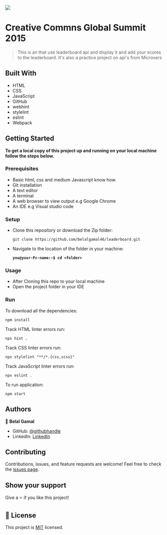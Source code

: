 ![](https://img.shields.io/badge/Microverse-blueviolet)

# Creative Commns Global Summit 2015

> This is an that use leaderboard api and display it and add your scores to the leaderboard. It's also a practice project on api's from Microvers

## Built With

- HTML
- CSS
- JavaScript
- GitHub
- webhint
- stylelint
- eslint
- Webpack

## Getting Started

**To get a local copy of this project up and running on your local machine follow the steps below.**

### Prerequisites

- Basic html, css and medium Javascript know how.
- Git installation
- A text editor
- A terminal
- A web browser to view output e.g Google Chrome
- An IDE e.g Visual studio code

### Setup

- Clone this repository or download the Zip folder:

  ```
  git clone https://github.com/belalgamal46/leaderboard.git
  ```

- Navigate to the location of the folder in your machine:

  **`you@your-Pc-name:~$ cd <folder>`**

### Usage

- After Cloning this repo to your local machine
- Open the project folder in your IDE

### Run

To download all the dependencies:

```
npm install
```

Track HTML linter errors run:

```
npx hint .
```

Track CSS linter errors run:

```
npx stylelint "**/*.{css,scss}"
```

Track JavaScript linter errors run:

```
npx eslint .
```

To run application:

```
npm start
```

## Authors

👤 **Belal Gamal**

- GitHub: [@githubhandle](https://github.com/belalgamal46)
- LinkedIn: [LinkedIn](https://www.linkedin.com/in/belal-gamal-79b8a2133/)

## Contributing

Contributions, issues, and feature requests are welcome!
Feel free to check the [issues page](https://github.com/belalgamal46/leaderboard/issues).

## Show your support

Give a ⭐️ if you like this project!

## 📝 License

This project is [MIT](./MIT.md) licensed.
